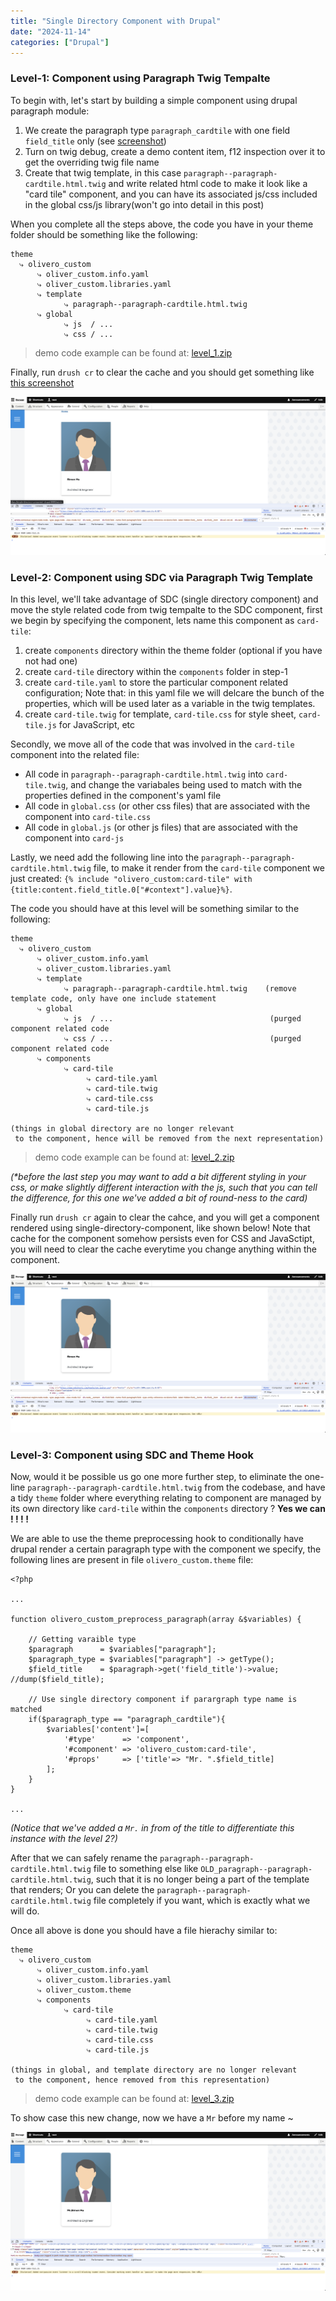 ```yaml
---
title: "Single Directory Component with Drupal"
date: "2024-11-14"
categories: ["Drupal"]
---
```



### Level-1: Component using Paragraph Twig Tempalte

To begin with, let's start by building a simple component using drupal paragraph module:

1.   We create the paragraph type `paragraph_cardtile` with one field `field_title` only (see [screenshot](2024-11-14T235657.png))
2.   Turn on twig debug, create a demo content item, f12 inspection over it to get the overriding twig file name
3.   Create that twig template, in this case `paragraph--paragraph-cardtile.html.twig` and write related html code to make it look like a "card tile" component, and you can have its associated js/css included in the global css/js library(won't go into detail in this post)

When you complete all the steps above, the code you have in your theme folder should be something like the following:

```
theme
  ⤷ olivero_custom
      ⤷ oliver_custom.info.yaml
      ⤷ oliver_custom.libraries.yaml
      ⤷ template
            ⤷ paragraph--paragraph-cardtile.html.twig
      ⤷ global
    	    ⤷ js  / ...
            ⤷ css / ...
```

>   demo code example can be found at: [level_1.zip](level_1.zip)

Finally, run `drush cr` to clear the cache and you should get something like [this screenshot](2024-11-15T000355.png)

![2024-11-15T004240](2024-11-15T004240.png)



### Level-2: Component using SDC via Paragraph Twig Template

In this level, we'll take advantage of SDC (single directory component) and move the style related code from twig tempalte to the SDC component, first we begin by specifying the component, lets name this component as `card-tile`:

1.   create `components` directory within the theme folder (optional if you have not had one)
2.   create `card-tile` directory within the `components` folder in step-1
3.   create `card-tile.yaml` to store the particular component related configuration; Note that: in this yaml file we will delcare the bunch of the properties, which will be used later as a variable in the twig templates.
4.   create `card-tile.twig` for template, `card-tile.css` for style sheet, `card-tile.js` for JavaScript, etc

Secondly, we move all of the code that was involved in the `card-tile` component into the related file:

-   All code in `paragraph--paragraph-cardtile.html.twig` into `card-tile.twig`, and change the variabales being used to match with the properties defined in the component's yaml file
-   All code in `global.css` (or other css files) that are associated with the component into `card-tile.css`
-   All code in `global.js` (or other js files) that are associated with the component into `card-js`

Lastly, we need add the following line into the `paragraph--paragraph-cardtile.html.twig` file, to make it render from the `card-tile` component we just created: `{% include "olivero_custom:card-tile" with {title:content.field_title.0["#context"].value}%}`.

The code you should have at this level will be something similar to the following:

```
theme
  ⤷ olivero_custom
      ⤷ oliver_custom.info.yaml
      ⤷ oliver_custom.libraries.yaml
      ⤷ template
            ⤷ paragraph--paragraph-cardtile.html.twig    (remove template code, only have one include statement
      ⤷ global
    	    ⤷ js  / ...                                   (purged component related code
            ⤷ css / ...                                   (purged component related code
      ⤷ components
      	    ⤷ card-tile
      	         ⤷ card-tile.yaml
      	         ⤷ card-tile.twig
      	         ⤷ card-tile.css
      	         ⤷ card-tile.js

(things in global directory are no longer relevant
 to the component, hence will be removed from the next representation)
```

>   demo code example can be found at:  [level_2.zip](level_2.zip)

*(\*before the last step you may want to add a bit different styling in your css, or make slightly different interaction with the js, such that you can tell the difference, for this one we've added a bit of round-ness to the card)*

Finally run `drush cr` again to clear the cahce, and you will get a component rendered using single-directory-component, like shown below! Note that cache for the component somehow persists even for CSS and JavaSctipt, you will need to clear the cache everytime you change anything within the component.

![2024-11-15T004515](2024-11-15T004515.png)



### Level-3: Component using SDC and Theme Hook

Now, would it be possible us go one more further step, to eliminate the one-line `paragraph--paragraph-cardtile.html.twig` from the codebase, and have a tidy `theme` folder where everything relating to component are managed by its own directory like `card-tile` within the `components` directory ? **Yes we can ! ! ! !**

We are able to use the theme preprocessing hook to conditionally have drupal render a certain paragraph type with the component we specify, the following lines are present in file `olivero_custom.theme` file:

```
<?php

...

function olivero_custom_preprocess_paragraph(array &$variables) {

    // Getting varaible type
    $paragraph      = $variables["paragraph"];
    $paragraph_type = $variables["paragraph"] -> getType();
    $field_title    = $paragraph->get('field_title')->value; //dump($field_title);

    // Use single directory component if parargraph type name is matched
    if($paragraph_type == "paragraph_cardtile"){
        $variables['content']=[
            '#type'      => 'component',
            '#component' => 'olivero_custom:card-tile',
            '#props'     => ['title'=> "Mr. ".$field_title]
        ];
    }
}

...

```

*(Notice that we've added a `Mr.` in from of the title to differentiate this instance with the level 2?)*

After that we can safely rename the `paragraph--paragraph-cardtile.html.twig` file to something else like `OLD_paragraph--paragraph-cardtile.html.twig`, such that it is no longer being a part of the template that renders; Or you can delete the `paragraph--paragraph-cardtile.html.twig` file completely if you want, which is exactly what we will do.

Once all above is done you should have a file hierachy similar to:

```
theme
  ⤷ olivero_custom
      ⤷ oliver_custom.info.yaml
      ⤷ oliver_custom.libraries.yaml
      ⤷ oliver_custom.theme
      ⤷ components
      	    ⤷ card-tile
      	         ⤷ card-tile.yaml
      	         ⤷ card-tile.twig
      	         ⤷ card-tile.css
      	         ⤷ card-tile.js

(things in global, and template directory are no longer relevant
 to the component, hence removed from this representation)
```

>   demo code example can be found at:  [level_3.zip](level_3.zip)

To show case this new change, now we have a `Mr` before my name ~

![2024-11-15T005628](2024-11-15T005628.png)

